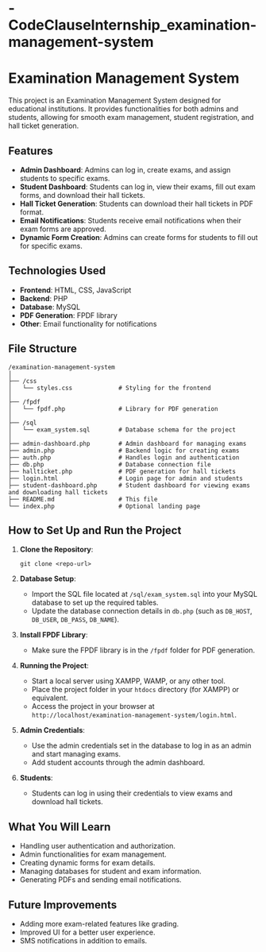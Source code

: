 # -CodeClauseInternship_examination-management-system


# Examination Management System

This project is an Examination Management System designed for educational institutions. It provides functionalities for both admins and students, allowing for smooth exam management, student registration, and hall ticket generation.

## Features

- **Admin Dashboard**: Admins can log in, create exams, and assign students to specific exams.
- **Student Dashboard**: Students can log in, view their exams, fill out exam forms, and download their hall tickets.
- **Hall Ticket Generation**: Students can download their hall tickets in PDF format.
- **Email Notifications**: Students receive email notifications when their exam forms are approved.
- **Dynamic Form Creation**: Admins can create forms for students to fill out for specific exams.

## Technologies Used

- **Frontend**: HTML, CSS, JavaScript
- **Backend**: PHP
- **Database**: MySQL
- **PDF Generation**: FPDF library
- **Other**: Email functionality for notifications

## File Structure

```
/examination-management-system
│
├── /css
│   └── styles.css             # Styling for the frontend
│
├── /fpdf
│   └── fpdf.php               # Library for PDF generation
│
├── /sql
│   └── exam_system.sql        # Database schema for the project
│
├── admin-dashboard.php        # Admin dashboard for managing exams
├── admin.php                  # Backend logic for creating exams
├── auth.php                   # Handles login and authentication
├── db.php                     # Database connection file
├── hallticket.php             # PDF generation for hall tickets
├── login.html                 # Login page for admin and students
├── student-dashboard.php      # Student dashboard for viewing exams and downloading hall tickets
├── README.md                  # This file
└── index.php                  # Optional landing page
```

## How to Set Up and Run the Project

1. **Clone the Repository**:
   ```
   git clone <repo-url>
   ```

2. **Database Setup**:
   - Import the SQL file located at `/sql/exam_system.sql` into your MySQL database to set up the required tables.
   - Update the database connection details in `db.php` (such as `DB_HOST`, `DB_USER`, `DB_PASS`, `DB_NAME`).

3. **Install FPDF Library**:
   - Make sure the FPDF library is in the `/fpdf` folder for PDF generation.

4. **Running the Project**:
   - Start a local server using XAMPP, WAMP, or any other tool.
   - Place the project folder in your `htdocs` directory (for XAMPP) or equivalent.
   - Access the project in your browser at `http://localhost/examination-management-system/login.html`.

5. **Admin Credentials**:
   - Use the admin credentials set in the database to log in as an admin and start managing exams.
   - Add student accounts through the admin dashboard.

6. **Students**:
   - Students can log in using their credentials to view exams and download hall tickets.

## What You Will Learn

- Handling user authentication and authorization.
- Admin functionalities for exam management.
- Creating dynamic forms for exam details.
- Managing databases for student and exam information.
- Generating PDFs and sending email notifications.

## Future Improvements

- Adding more exam-related features like grading.
- Improved UI for a better user experience.
- SMS notifications in addition to emails.
